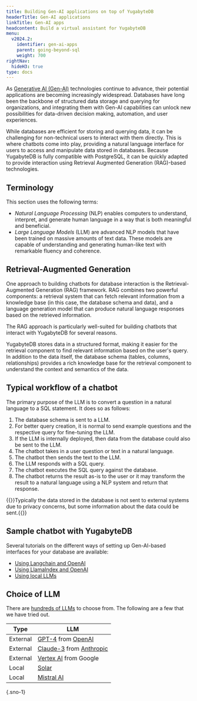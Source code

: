 ```yaml
---
title: Building Gen-AI applications on top of YugabyteDB
headerTitle: Gen-AI applications
linkTitle: Gen-AI apps
headcontent: Build a virtual assistant for YugabyteDB
menu:
  v2024.2:
    identifier: gen-ai-apps
    parent: going-beyond-sql
    weight: 700
rightNav:
  hideH3: true
type: docs
---
```


As [Generative AI (Gen-AI)](https://generativeai.net/) technologies continue to advance, their potential applications are becoming increasingly widespread. Databases have long been the backbone of structured data storage and querying for organizations, and integrating them with Gen-AI capabilities can unlock new possibilities for data-driven decision making, automation, and user experiences.

While databases are efficient for storing and querying data, it can be challenging for non-technical users to interact with them directly. This is where chatbots come into play, providing a natural language interface for users to access and manipulate data stored in databases. Because YugabyteDB is fully compatible with PostgreSQL, it can be quickly adapted to provide interaction using Retrieval Augmented Generation (RAG)-based technologies.

## Terminology

This section uses the following terms:

- _Natural Language Processing_ (NLP) enables computers to understand, interpret, and generate human language in a way that is both meaningful and beneficial.
- _Large Language Models_ (LLM) are advanced NLP models that have been trained on massive amounts of text data. These models are capable of understanding and generating human-like text with remarkable fluency and coherence.

## Retrieval-Augmented Generation

One approach to building chatbots for database interaction is the Retrieval-Augmented Generation (RAG) framework. RAG combines two powerful components: a retrieval system that can fetch relevant information from a knowledge base (in this case, the database schema and data), and a language generation model that can produce natural language responses based on the retrieved information.

The RAG approach is particularly well-suited for building chatbots that interact with YugabyteDB for several reasons.

YugabyteDB stores data in a structured format, making it easier for the retrieval component to find relevant information based on the user's query. In addition to the data itself, the database schema (tables, columns, relationships) provides a rich knowledge base for the retrieval component to understand the context and semantics of the data.

## Typical workflow of a chatbot

The primary purpose of the LLM is to convert a question in a natural language to a SQL statement. It does so as follows:

1. The database schema is sent to a LLM.
1. For better query creation, it is normal to send example questions and the respective query for fine-tuning the LLM.
1. If the LLM is internally deployed, then data from the database could also be sent to the LLM.
1. The chatbot takes in a user question or text in a natural language.
1. The chatbot then sends the text to the LLM.
1. The LLM responds with a SQL query.
1. The chatbot executes the SQL query against the database.
1. The chatbot returns the result as-is to the user or it may transform the result to a natural language using a NLP system and return that response.

{{<warning>}}Typically the data stored in the database is not sent to external systems due to privacy concerns, but some information about the data could be sent.{{</warning>}}

## Sample chatbot with YugabyteDB

Several tutorials on the different ways of setting up Gen-AI-based interfaces for your database are available:

- [Using Langchain and OpenAI](../../../tutorials/ai/ai-langchain-openai/)
- [Using LlamaIndex and OpenAI](../../../tutorials/ai/ai-llamaindex-openai/)
- [Using local LLMs](../../../tutorials/ai/ai-localai/)

## Choice of LLM

There are [hundreds of LLMs](https://huggingface.co/spaces/HuggingFaceH4/open_llm_leaderboard) to choose from. The following are a few that we have tried out.

|   Type   |                                     LLM                                      |
| -------- | ---------------------------------------------------------------------------- |
| External | [GPT-4](https://openai.com/research/gpt-4) from [OpenAI](https://openai.com) |
| External | [Claude-3](https://claude.ai/) from [Anthropic](https://www.anthropic.com/)  |
| External | [Vertex AI](https://cloud.google.com/vertex-ai?hl=en) from Google            |
| Local    | [Solar](https://www.upstage.ai/solar-llm)                                    |
| Local    | [Mistral AI](https://mistral.ai/)                                            |
{.sno-1}
